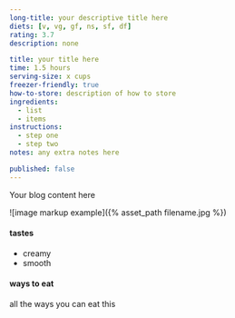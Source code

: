 ```yaml
---
long-title: your descriptive title here
diets: [v, vg, gf, ns, sf, df]
rating: 3.7
description: none

title: your title here
time: 1.5 hours
serving-size: x cups
freezer-friendly: true
how-to-store: description of how to store
ingredients:
  - list
  - items
instructions:
  - step one
  - step two
notes: any extra notes here

published: false
---
```


Your blog content here

![image markup example]({% asset_path filename.jpg %})

#### tastes
- creamy
- smooth

#### ways to eat
all the ways you can eat this
